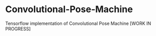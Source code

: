 # Convolutional-Pose-Machine
Tensorflow implementation of Convolutional Pose Machine
[WORK IN PROGRESS]
